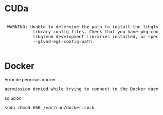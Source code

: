 # CUDa

<pre>

 WARNING: Unable to determine the path to install the libglvnd EGL vendor     
           library config files. Check that you have pkg-config and the        
           libglvnd development libraries installed, or specify a path with    
           --glvnd-egl-config-path.

</pre>


# Docker

Error de permisos docker 
<pre>
permission denied while trying to connect to the Docker daemon socket at unix:///var/run/docker.sock: Get "http://%2Fvar%2Frun%2Fdocker.sock/v1.24/version": dial unix /var/run/docker.sock: connect: permission denied
</pre>
solución
<pre>
sudo chmod 666 /var/run/docker.sock
</pre>
